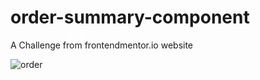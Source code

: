 # order-summary-component
A Challenge from frontendmentor.io website


![order](https://user-images.githubusercontent.com/107548190/236675035-59169149-af6d-4561-bc98-a4149af6c6b6.png)
